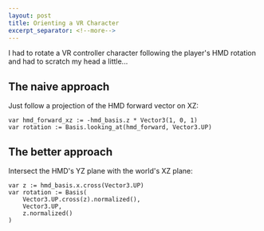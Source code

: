 ```yaml
---
layout: post
title: Orienting a VR Character
excerpt_separator: <!--more-->
---
```


I had to rotate a VR controller character following the player's HMD rotation and had to scratch my head a little...
<!--more-->

## The naive approach

Just follow a projection of the HMD forward vector on XZ:

```gdscript
var hmd_forward_xz := -hmd_basis.z * Vector3(1, 0, 1)
var rotation := Basis.looking_at(hmd_forward, Vector3.UP)
```

## The better approach

Intersect the HMD's YZ plane with the world's XZ plane:

```gdscript
var z := hmd_basis.x.cross(Vector3.UP)
var rotation := Basis(
    Vector3.UP.cross(z).normalized(),
    Vector3.UP,
    z.normalized()
)
```
